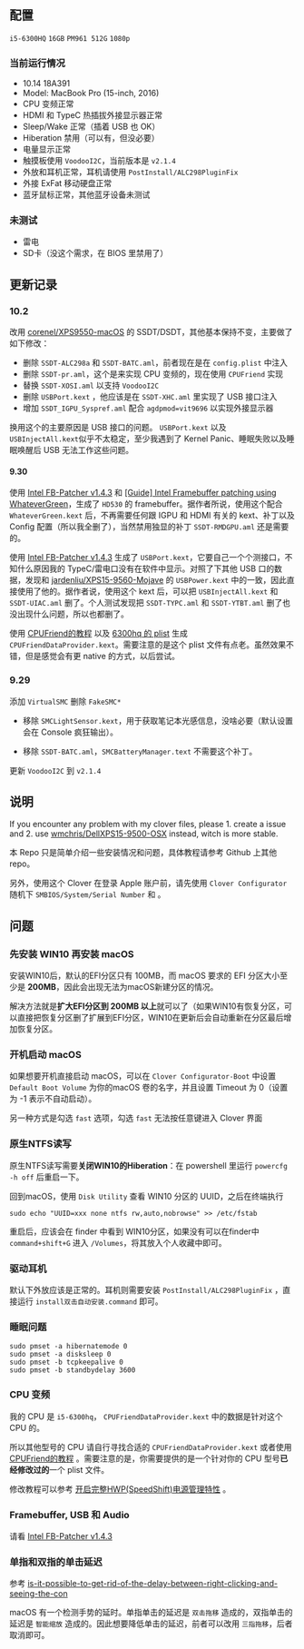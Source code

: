 ## 配置

`i5-6300HQ` `16GB` `PM961 512G` `1080p` 

### 当前运行情况

- 10.14 18A391
- Model: MacBook Pro (15-inch, 2016)
- CPU 变频正常
- HDMI 和 TypeC 热插拔外接显示器正常
- Sleep/Wake 正常（插着 USB 也 OK）
- Hiberation 禁用（可以有，但没必要）
- 电量显示正常
- 触摸板使用 `VoodooI2C`，当前版本是 `v2.1.4`
- 外放和耳机正常，耳机请使用 `PostInstall/ALC298PluginFix` 
- 外接 ExFat 移动硬盘正常
- 蓝牙鼠标正常，其他蓝牙设备未测试

### 未测试

- 雷电
- SD卡（没这个需求，在 BIOS 里禁用了）

## 更新记录

### 10.2

改用 [corenel/XPS9550-macOS](https://github.com/corenel/XPS9550-macOS) 的 SSDT/DSDT，其他基本保持不变，主要做了如下修改：

- 删除 `SSDT-ALC298a` 和 `SSDT-BATC.aml`，前者现在是在 `config.plist` 中注入
- 删除 `SSDT-pr.aml`，这个是来实现 CPU 变频的，现在使用 `CPUFriend` 实现
- 替换 `SSDT-XOSI.aml` 以支持 `VoodooI2C`
- 删除 `USBPort.kext` ，他应该是在 `SSDT-XHC.aml` 里实现了 USB 接口注入
- 增加 `SSDT_IGPU_Syspref.aml` 配合 `agdpmod=vit9696` 以实现外接显示器

换用这个的主要原因是 USB 接口的问题。 `USBPort.kext` 以及 `USBInjectAll.kext`似乎不太稳定，至少我遇到了 Kernel Panic、睡眠失败以及睡眠唤醒后 USB 无法工作这些问题。

#### 9.30

使用 [Intel FB-Patcher v1.4.3](https://www.tonymacx86.com/threads/release-intel-fb-patcher-v1-4-3.254559/) 和 [[Guide] Intel Framebuffer patching using WhateverGreen](https://www.tonymacx86.com/threads/guide-intel-framebuffer-patching-using-whatevergreen.256490/)，生成了 `HD530` 的 framebuffer。据作者所说，使用这个配合 `WhateverGreen.kext` 后，不再需要任何跟 IGPU 和 HDMI 有关的 kext、补丁以及 Config 配置（所以我全删了），当然禁用独显的补丁 `SSDT-RMDGPU.aml` 还是需要的。

使用 [Intel FB-Patcher v1.4.3](https://www.tonymacx86.com/threads/release-intel-fb-patcher-v1-4-3.254559/) 生成了 `USBPort.kext`，它要自己一个个测接口，不知什么原因我的 TypeC/雷电口没有在软件中显示。对照了下其他 USB 口的数据，发现和 [jardenliu/XPS15-9560-Mojave](https://github.com/jardenliu/XPS15-9560-Mojave) 的 `USBPower.kext` 中的一致，因此直接使用了他的。据作者说，使用这个 kext 后，可以把 `USBInjectAll.kext` 和 `SSDT-UIAC.aml` 删了。个人测试发现把 `SSDT-TYPC.aml` 和 `SSDT-YTBT.aml` 删了也没出现什么问题，所以也都删了。

使用 [CPUFriend的教程](https://github.com/acidanthera/CPUFriend/blob/master/Instructions.md) 以及 [6300hq 的 plist](https://github.com/corenel/XPS9550-macOS/commit/7089feb37fbcf841c4cf7196153a2270185bc29c) 生成 `CPUFriendDataProvider.kext`。需要注意的是这个 plist 文件有点老。虽然效果不错，但是感觉会有更 native 的方式，以后尝试。

### 9.29

添加 `VirtualSMC` 删除 `FakeSMC*`

- 移除 `SMCLightSensor.kext`，用于获取笔记本光感信息，没啥必要（默认设置会在 Console 疯狂输出）。

- 移除 `SSDT-BATC.aml`，`SMCBatteryManager.text` 不需要这个补丁。

更新 `VoodooI2C` 到 `v2.1.4`

## 说明

If you encounter any problem with my clover files, please 1. create a issue and 2. use [wmchris/DellXPS15-9500-OSX](https://github.com/wmchris/DellXPS15-9550-OSX) instead, witch is more stable. 

本 Repo 只是简单介绍一些安装情况和问题，具体教程请参考 Github 上其他 repo。

另外，使用这个 Clover 在登录 Apple 账户前，请先使用 `Clover Configurator` 随机下 `SMBIOS/System/Serial Number` 和 。

## 问题

### 先安装 WIN10 再安装 macOS

安装WIN10后，默认的EFI分区只有 100MB，而 macOS 要求的 EFI 分区大小至少是 **200MB**，因此会出现无法为macOS新建分区的情况。

解决方法就是**扩大EFI分区到 200MB 以上**就可以了（如果WIN10有恢复分区，可以直接把恢复分区删了扩展到EFI分区，WIN10在更新后会自动重新在分区最后增加恢复分区。

### 开机启动 macOS

如果想要开机直接启动 macOS，可以在 `Clover Configurator-Boot` 中设置 `Default Boot Volume` 为你的macOS 卷的名字，并且设置 Timeout 为 0（设置为 -1 表示不自动启动）。

另一种方式是勾选 `fast` 选项，勾选 `fast` 无法按任意键进入 Clover 界面

### 原生NTFS读写

原生NTFS读写需要**关闭WIN10的Hiberation**：在 powershell 里运行 `powercfg -h off` 后重启一下。

回到macOS，使用 `Disk Utility` 查看 WIN10 分区的 UUID，之后在终端执行

```
sudo echo "UUID=xxx none ntfs rw,auto,nobrowse" >> /etc/fstab
```

重启后，应该会在 finder 中看到 WIN10分区，如果没有可以在finder中 `command+shift+G` 进入 `/Volumes`，将其放入个人收藏中即可。

### 驱动耳机

默认下外放应该是正常的。耳机则需要安装 `PostInstall/ALC298PluginFix` ，直接运行 `install双击自动安装.command` 即可。

### 睡眠问题

```
sudo pmset -a hibernatemode 0
sudo pmset -a disksleep 0
sudo pmset -b tcpkeepalive 0
sudo pmset -b standbydelay 3600
```

### CPU 变频

我的 CPU 是 `i5-6300hq`， `CPUFriendDataProvider.kext` 中的数据是针对这个 CPU 的。

所以其他型号的 CPU 请自行寻找合适的 `CPUFriendDataProvider.kext` 或者使用 [CPUFriend的教程](https://github.com/acidanthera/CPUFriend/blob/master/Instructions.md) 。需要注意的是，你需要提供的是一个针对你的 CPU 型号**已经修改过的**一个 plist 文件。

修改教程可以参考 [开启完整HWP(SpeedShift)电源管理特性](http://bbs.pcbeta.com/viewthread-1737021-1-1.html) 。

### Framebuffer, USB 和 Audio

请看 [Intel FB-Patcher v1.4.3](https://www.tonymacx86.com/threads/release-intel-fb-patcher-v1-4-3.254559/)

### 单指和双指的单击延迟

参考 [is-it-possible-to-get-rid-of-the-delay-between-right-clicking-and-seeing-the-con](https://apple.stackexchange.com/questions/218179/is-it-possible-to-get-rid-of-the-delay-between-right-clicking-and-seeing-the-con)

macOS 有一个检测手势的延时。单指单击的延迟是 `双击拖移` 造成的，双指单击的延迟是 `智能缩放` 造成的。因此想要降低单击的延迟，前者可以改用 `三指拖移`，后者取消即可。